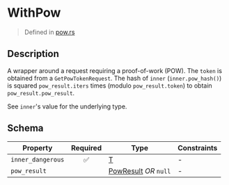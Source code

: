 # WithPow
> Defined in [pow.rs](../../../interface/src/interface/pow.rs)

## Description
A wrapper around a request requiring a proof-of-work (POW). The `token` is obtained from a
`GetPowTokenRequest`. The hash of `inner` (`inner.pow_hash()`) is squared `pow_result.iters` times (modulo `pow_result.token`) to obtain
`pow_result.pow_result`.

See `inner`'s value for the underlying type.

## Schema

| Property | Required | Type | Constraints |
| --- | :---: | --- | --- |
| `inner_dangerous` | ✅ | [T](.././T.md) |  -  |
| `pow_result` |    | [PowResult](../pow/PowResult.md) *OR* `null` |  -  |


